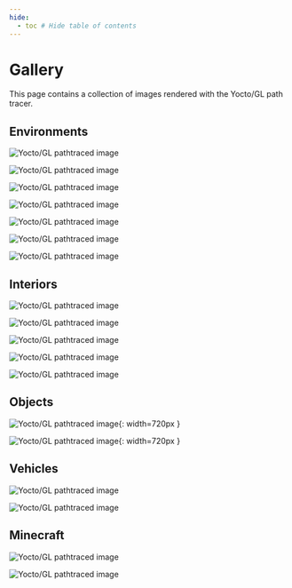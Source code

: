 ```yaml
---
hide:
  - toc # Hide table of contents
---
```


# Gallery

This page contains a collection of images rendered with the Yocto/GL path tracer.

## Environments

![Yocto/GL pathtraced image](images/island.jpg)

![Yocto/GL pathtraced image](images/island-c6.jpg)

![Yocto/GL pathtraced image](images/bistroexterior.jpg)

![Yocto/GL pathtraced image](images/sanmiguel-c1.jpg)

![Yocto/GL pathtraced image](images/sanmiguel-c2.jpg)

![Yocto/GL pathtraced image](images/landscape.jpg)

![Yocto/GL pathtraced image](images/landscape-c3.jpg)

## Interiors

![Yocto/GL pathtraced image](images/bathroom1.jpg)

![Yocto/GL pathtraced image](images/classroom.jpg)

![Yocto/GL pathtraced image](images/kitchen.jpg)

![Yocto/GL pathtraced image](images/breakfastroom.jpg)

![Yocto/GL pathtraced image](images/bistrointerior.jpg)

## Objects

![Yocto/GL pathtraced image](images/coffee.jpg){: width=720px }

![Yocto/GL pathtraced image](images/crown.jpg){: width=720px }

## Vehicles

![Yocto/GL pathtraced image](images/spaceship.jpg)

![Yocto/GL pathtraced image](images/car2.jpg)

## Minecraft

![Yocto/GL pathtraced image](images/rungholt.jpg)

![Yocto/GL pathtraced image](images/vokselia.jpg)
